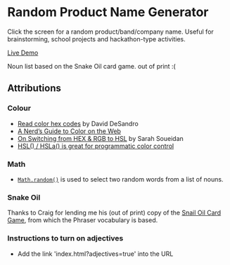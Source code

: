 # Random Product Name Generator
Click the screen for a random product/band/company name. Useful for brainstorming, school projects and hackathon-type activities.

[Live Demo](https://sait-wbdv.github.io/namor)

Noun list based on the Snake Oil card game. out of print :(

## Attributions
### Colour
- [Read color hex codes](https://youtu.be/eqZqx6lRPe0) by David DeSandro
- [A Nerd’s Guide to Color on the Web](https://css-tricks.com/nerds-guide-color-web/)
- [On Switching from HEX & RGB to HSL](https://www.sarasoueidan.com/blog/hex-rgb-to-hsl/) by Sarah Soueidan
- [HSL() / HSLa() is great for programmatic color control](https://css-tricks.com/hsl-hsla-is-great-for-programmatic-color-control/)

### Math
- [`Math.random()`](https://developer.mozilla.org/en-US/docs/Web/JavaScript/Reference/Global_Objects/Math/random) is used to select two random words from a list of nouns.

### Snake Oil
Thanks to Craig for lending me his (out of print) copy of the [Snail Oil Card Game](https://boardgamegeek.com/boardgame/113289/snake-oil), from which the Phraser vocabulary is based.

### Instructions to turn on adjectives
- Add the link 'index.html?adjectives=true' into the URL